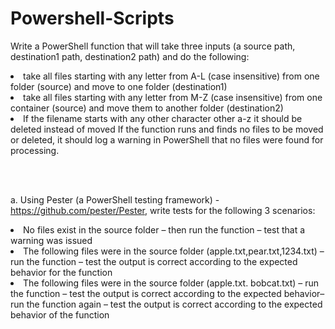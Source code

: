# Powershell-Scripts

Write a PowerShell function that will take three inputs (a source path, destination1 path, destination2 path) and do the following:

<li>	take all files starting with any letter from A-L (case insensitive) from one folder (source) and move to one folder (destination1) </li>
<li>	take all files starting with any letter from M-Z (case insensitive) from one container (source) and move them to another folder (destination2) </li>
<li>	If the filename starts with any other character other a-z it should be deleted instead of moved
If the function runs and finds no files to be moved or deleted, it should log a warning in PowerShell that no files were found for processing. </li>

<br> <br>

a.	Using Pester (a PowerShell testing framework) - https://github.com/pester/Pester, write tests for the following 3 scenarios:
<li>	No files exist in the source folder – then run the function – test that a warning was issued </li>
<li>	The following files were in the source folder (apple.txt,pear.txt,1234.txt) – run the function – test the output is correct according to the expected behavior for the function </li>
<li> The following files were in the source folder (apple.txt. bobcat.txt) – run the function – test the output is correct according to the expected behavior– run the function again – test the output is correct according to the expected behavior of the function </li>
